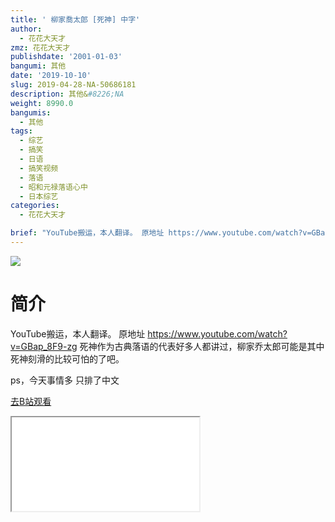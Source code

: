 ```yaml
---
title: ' 柳家喬太郎 [死神] 中字'
author:
  - 花花大天才
zmz: 花花大天才
publishdate: '2001-01-03'
bangumi: 其他
date: '2019-10-10'
slug: 2019-04-28-NA-50686181
description: 其他&#8226;NA
weight: 8990.0
bangumis:
  - 其他
tags:
  - 综艺
  - 搞笑
  - 日语
  - 搞笑视频
  - 落语
  - 昭和元禄落语心中
  - 日本综艺
categories:
  - 花花大天才

brief: "YouTube搬运，本人翻译。 原地址 https://www.youtube.com/watch?v=GBap_8F9-zg 死神作为古典落语的代表好多人都讲过，柳家乔太郎可能是其中死神刻滑的比较可怕的了吧。 ps，今天事情多 只排了中文"
---
```

![](https://raw.githubusercontent.com/tcgriffith/owaraisite/master/static/tmpimg/50114c01a8280aa5d422e0389dc2259123862d79.jpg.480.jpg)
# 简介  
YouTube搬运，本人翻译。
原地址  https://www.youtube.com/watch?v=GBap_8F9-zg
死神作为古典落语的代表好多人都讲过，柳家乔太郎可能是其中死神刻滑的比较可怕的了吧。

ps，今天事情多 只排了中文  

[去B站观看](https://www.bilibili.com/video/av50686181/)
<div class ="resp-container"><iframe class="testiframe" src="//player.bilibili.com/player.html?aid=50686181"", scrolling="no", allowfullscreen="true" > </iframe></div> 
